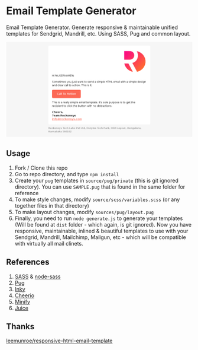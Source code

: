 # Email Template Generator

Email Template Generator. Generate responsive & maintainable unified templates for Sendgrid, Mandrill, etc. Using SASS, Pug and common layout.

![Email Template Generator](https://raw.githubusercontent.com/dhilipsiva/email-template-generator/master/sample.png)

## Usage

1. Fork / Clone this repo
1. Go to repo directory, and type `npm install`
1. Create your `pug` templates in `source/pug/private` (this is git ignored directory). You can use `SAMPLE.pug` that is found in the same folder for reference
1. To make style changes, modify `source/scss/variables.scss` (or any together files in that directory)
1. To make layout changes, modify `sources/pug/layout.pug`
1. Finally, you need to run `node generate.js` to generate your templates (Will be found at `dist` folder - which again, is git ignored). Now you have responsive, maintainable, inlined & beautiful templates to use with your Sendgrid, Mandrill, Mailchimp, Mailgun, etc -  which will be compatible with virtually all mail clinets.


## References

1. [SASS](http://sass-lang.com/) & [node-sass](https://github.com/sass/node-sass)
1. [Pug](https://github.com/pugjs/pug)
1. [Inky](http://foundation.zurb.com/emails.html)
1. [Cheerio](http://cheerio.js.org/)
1. [Minify](https://github.com/kangax/html-minifier)
1. [Juice](https://github.com/Automattic/juice)

## Thanks
[leemunroe/responsive-html-email-template](https://github.com/leemunroe/responsive-html-email-template)
